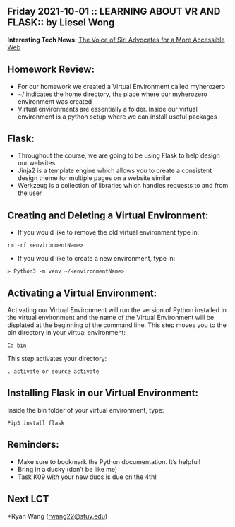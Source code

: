 ## Friday 2021-10-01 :: LEARNING ABOUT VR AND FLASK:: by Liesel Wong
**Interesting Tech News:** [The Voice of Siri Advocates for a More Accessible Web ](https://www.cnet.com/tech/mobile/the-original-voice-of-siri-is-now-advocating-for-a-more-accessible-web/ 
)

## Homework Review: 
* For our homework we created a Virtual Environment called myherozero 
* ~/ indicates the home directory, the place where our myherozero environment was created 
* Virtual environments are essentially a folder. Inside our virtual environment is a python setup where we can install useful packages 

## Flask: 
* Throughout the course, we are going to be using Flask to help design our websites
* Jinja2 is a template engine which allows you to create a consistent design theme for multiple pages on a website similar 
* Werkzeug is a collection of libraries which handles requests to and from the user

## Creating and Deleting a Virtual Environment: 
* If you would like to remove the old virtual environment type in: 
```
rm -rf <environmentName>
```
* If you would like to create a new environment, type in: 
```
> Python3 -m venv ~/<environmentName> 
```

## Activating a Virtual Environment: 
Activating our Virtual Environment will run the version of Python installed in the virtual environment and the name of the Virtual Environment will be displated at the beginning of the command line.
This step moves you to the bin directory in your virtual environment: 
```
Cd bin
````
This step activates your directory:
```
. activate or source activate 
```

## Installing Flask in our Virtual Environment: 
Inside the bin folder of your virtual environment, type: 
```
Pip3 install flask
```

## Reminders: 
* Make sure to bookmark the Python documentation. It’s helpful! 
* Bring in a ducky (don’t be like me)
* Task K09 with your new duos is due on the 4th!

## Next LCT 
*Ryan Wang (rwang22@stuy.edu)
